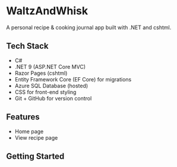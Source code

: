 # WaltzAndWhisk
A personal recipe & cooking journal app built with .NET and cshtml.

## Tech Stack
* C#
* .NET 9 (ASP.NET Core MVC)
* Razor Pages (cshtml)
* Entity Framework Core (EF Core) for migrations
* Azure SQL Database (hosted)
* CSS for front-end styling
* Git + GitHub for version control

## Features
* Home page
* View recipe page

## Getting Started